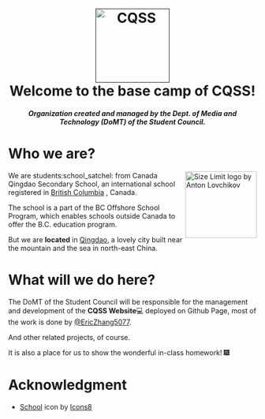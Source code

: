 
  <h1 align="center">
    <br>
    <a href=""><img src="https://img.icons8.com/nolan/96/school.png" alt="CQSS" width="150"></a>
    <br>
    Welcome to the base camp of CQSS!
  </h1>
  <h4 align="center"><i>Organization created and managed by the Dept. of Media and Technology (DoMT) of the Student Council.</i></h4>

  
  # Who we are?
  <img src="https://github.com/Canada-Qingdao-Secondary-School/.github/blob/main/profile/image/BC%20Cert.png" align="right" alt="Size Limit logo by Anton Lovchikov" width="145" height="135">
  We are students:school_satchel: from Canada Qingdao Secondary School, an international school registered in <a href="https://en.wikipedia.org/wiki/British_Columbia" title="Wikipedia of BC, Canada">British Columbia</a> , Canada.
  
  The school is a part of the BC Offshore School Program, which enables schools outside Canada to offer the B.C. education program.
  
  But we are **located** in <a href="https://en.wikipedia.org/wiki/Qingdao" title="Wikipedia of Qingdao, China">Qingdao</a>, a lovely city built near the mountain and the sea in north-east China.
  
  # What will we do here?
  The DoMT of the Student Council will be responsible for the management and development of the **CQSS Website**:computer: deployed on Github Page, most of the work is done by [@EricZhang5077](https://github.com/EricZhang5077).
  
  And other related projects, of course.

  It is also a place for us to show the wonderful in-class homework! :fireworks:

  # Acknowledgment
  - <a  href="https://icons8.com/icon/44842/school">School</a> icon by <a href="https://icons8.com">Icons8</a>

